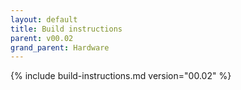```yaml
---
layout: default
title: Build instructions
parent: v00.02
grand_parent: Hardware
---
```


{% include build-instructions.md version="00.02" %}
